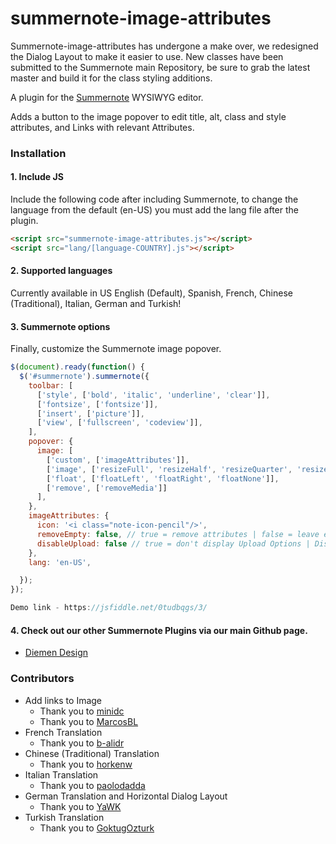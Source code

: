 # summernote-image-attributes

Summernote-image-attributes has undergone a make over, we redesigned the Dialog Layout to make it easier to use. New classes have been submitted to the Summernote main Repository, be sure to grab the latest master and build it for the class styling additions.

A plugin for the [Summernote](https://github.com/summernote/summernote/) WYSIWYG editor.

Adds a button to the image popover to edit title, alt, class and style attributes, and Links with relevant Attributes.

### Installation

#### 1. Include JS

Include the following code after including Summernote, to change the language from the default (en-US) you must add the lang file after the plugin.

````html
<script src="summernote-image-attributes.js"></script>
<script src="lang/[language-COUNTRY].js"></script>
````

#### 2. Supported languages
Currently available in US English (Default), Spanish, French, Chinese (Traditional), Italian, German and Turkish!

#### 3. Summernote options
Finally, customize the Summernote image popover.

````javascript
$(document).ready(function() {
  $('#summernote').summernote({
    toolbar: [
      ['style', ['bold', 'italic', 'underline', 'clear']],
      ['fontsize', ['fontsize']],
      ['insert', ['picture']],
      ['view', ['fullscreen', 'codeview']],
    ],
    popover: {
      image: [
        ['custom', ['imageAttributes']],
        ['image', ['resizeFull', 'resizeHalf', 'resizeQuarter', 'resizeNone']],
        ['float', ['floatLeft', 'floatRight', 'floatNone']],
        ['remove', ['removeMedia']]
      ],
    },
    imageAttributes: {
      icon: '<i class="note-icon-pencil"/>',
      removeEmpty: false, // true = remove attributes | false = leave empty if present
      disableUpload: false // true = don't display Upload Options | Display Upload Options
    },
    lang: 'en-US',

  });
});

Demo link - https://jsfiddle.net/0tudbqgs/3/
````

#### 4. Check out our other Summernote Plugins via our main Github page.
- [Diemen Design](https://github.com/DiemenDesign/)

### Contributors
- Add links to Image
  - Thank you to [minidc](https://github.com/ninidc)
  - Thank you to [MarcosBL](https://github.com/MarcosBL)
- French Translation
  - Thank you to [b-alidr](https://github.com/b-alidra)
- Chinese (Traditional) Translation
  - Thank you to [horkenw](https://github.com/horkenw)
- Italian Translation
  - Thank you to [paolodadda](https://github.com/paolodadda)
- German Translation and Horizontal Dialog Layout
  - Thank you to [YaWK](https://github.com/YaWK)
- Turkish Translation
  - Thank you to [GoktugOzturk](https://github.com/GoktugOzturk)
